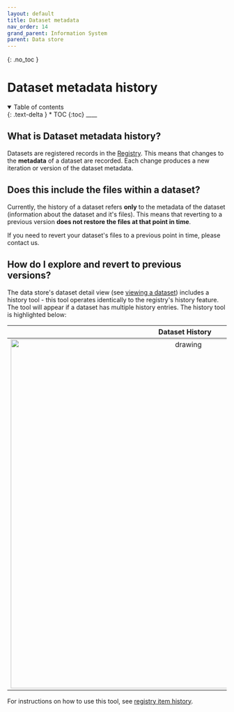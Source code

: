 ```yaml
---
layout: default
title: Dataset metadata
nav_order: 14
grand_parent: Information System
parent: Data store
---
```


{: .no_toc }

# Dataset metadata history

<details  open markdown="block">
  <summary>
    Table of contents
  </summary>
{: .text-delta }
* TOC
{:toc}
____
</details>

## What is Dataset metadata history?

Datasets are registered records in the [Registry](../provenance/registry/overview). This means that changes to the **metadata** of a dataset are recorded. Each change produces a new iteration or version of the dataset metadata.

## Does this include the files within a dataset?

Currently, the history of a dataset refers **only** to the metadata of the dataset (information about the dataset and it's files). This means that reverting to a previous version **does not restore the files at that point in time**.

If you need to revert your dataset's files to a previous point in time, please contact us.

## How do I explore and revert to previous versions?

The data store's dataset detail view (see [viewing a dataset](./viewing-a-dataset)) includes a history tool - this tool operates identically to the registry's history feature. The tool will appear if a dataset has multiple history entries. The history tool is highlighted below:

|                                      Dataset History                                      |
| :---------------------------------------------------------------------------------------: |
| <img src="../../assets/images/data_store/dataset_history.png" alt="drawing" width="800"/> |

For instructions on how to use this tool, see [registry item history](../provenance/registry/item_history).
